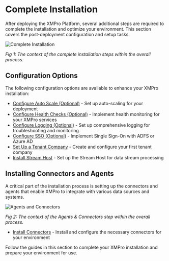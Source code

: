 # Complete Installation

After deploying the XMPro Platform, several additional steps are required to complete the installation and optimize your environment. This section covers the post-deployment configuration and setup tasks.

![Complete Installation](../images/Installation_Complete_Installation.png)

*Fig 1: The context of the complete installation steps within the overall process.*

## Configuration Options

The following configuration options are available to enhance your XMPro installation:

- [Configure Auto Scale (Optional)](configure-auto-scale-optional.md) - Set up auto-scaling for your deployment
- [Configure Health Checks (Optional)](configure-health-checks-optional.md) - Implement health monitoring for your XMPro services
- [Configure Logging (Optional)](configure-logging-optional.md) - Set up comprehensive logging for troubleshooting and monitoring
- [Configure SSO (Optional)](configure-sso-optional/) - Implement Single Sign-On with ADFS or Azure AD
- [Set Up a Tenant Company](set-up-a-tenant-company.md) - Create and configure your first tenant company
- [Install Stream Host](install-stream-host/) - Set up the Stream Host for data stream processing

## Installing Connectors and Agents

A critical part of the installation process is setting up the connectors and agents that enable XMPro to integrate with various data sources and systems.

![Agents and Connectors](../images/Installation_Agents_and_Connectors.png)

*Fig 2: The context of the Agents & Connectors step within the overall process.*

- [Install Connectors](install-connectors.md) - Install and configure the necessary connectors for your environment

Follow the guides in this section to complete your XMPro installation and prepare your environment for use.
